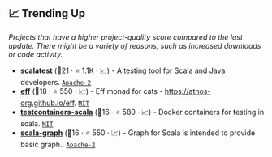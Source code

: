 ## 📈 Trending Up

_Projects that have a higher project-quality score compared to the last update. There might be a variety of reasons, such as increased downloads or code activity._

- <b><a href="https://github.com/scalatest/scalatest">scalatest</a></b> (🥈21 ·  ⭐ 1.1K · 📈) - A testing tool for Scala and Java developers. <code><a href="http://bit.ly/3nYMfla">Apache-2</a></code>
- <b><a href="https://github.com/atnos-org/eff">eff</a></b> (🥈18 ·  ⭐ 550 · 📈) - Eff monad for cats - https://atnos-org.github.io/eff. <code><a href="http://bit.ly/34MBwT8">MIT</a></code>
- <b><a href="https://github.com/testcontainers/testcontainers-scala">testcontainers-scala</a></b> (🥉16 ·  ⭐ 580 · 📈) - Docker containers for testing in scala. <code><a href="http://bit.ly/34MBwT8">MIT</a></code>
- <b><a href="https://github.com/scala-graph/scala-graph">scala-graph</a></b> (🥉16 ·  ⭐ 550 · 📈) - Graph for Scala is intended to provide basic graph.. <code><a href="http://bit.ly/3nYMfla">Apache-2</a></code>

